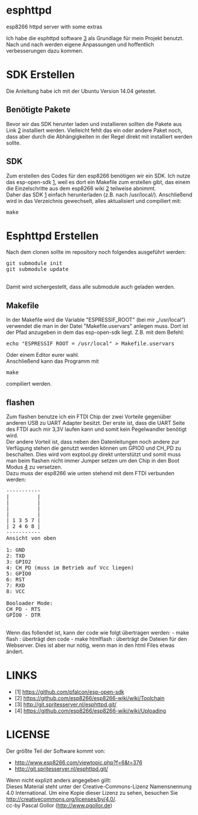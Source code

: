 esphttpd
========
esp8266 httpd server with some extras

Ich habe die esphttpd software [3](http://git.spritesserver.nl/esphttpd.git/) als Grundlage für mein Projekt benutzt. Nach und nach werden eigene Anpassungen und hoffentlich verbesserungen dazu kommen.



SDK Erstellen
=============

Die Anleitung habe ich mit der Ubuntu Version 14.04 getestet.

Benötigte Pakete
----------------
Bevor wir das SDK herunter laden und installieren sollten die Pakete aus Link [2](https://github.com/esp8266/esp8266-wiki/wiki/Toolchain) installiert werden. Vielleicht fehlt das ein oder andere Paket noch, dass aber durch die Abhängigkeiten in der Regel direkt mit installiert werden sollte.

SDK
---
Zum erstellen des Codes für den esp8266 benötigen wir ein SDK. Ich nutze das esp-open-sdk [1](https://github.com/pfalcon/esp-open-sdk), weil es dort ein Makefile zum erstellen gibt, das einem die Einzelschritte aus dem esp8266 wiki [2](https://github.com/esp8266/esp8266-wiki/wiki/Toolchain) teilweise abnimmt.<br>
Daher das SDK [1](https://github.com/pfalcon/esp-open-sdk) einfach herunterladen (z.B. nach /usr/local/). Anschließend wird in das Verzeichnis gewechselt, alles aktualisiert und compiliert mit:
<pre>make</pre>


Esphttpd Erstellen
==================

Nach dem clonen sollte im repository noch folgendes ausgeführt werden:
<pre>
git submodule init
git submodule update
</pre>
<br>Damit wird sichergestellt, dass alle submodule auch geladen werden.

Makefile
--------

In der Makefile wird die Variable "ESPRESSIF_ROOT" (bei mir „/usr/local“) verwendet die man in der Datei "Makefile.uservars" anlegen muss. Dort ist der Pfad anzugeben in dem das esp-open-sdk liegt.
Z.B. mit dem Befehl:
<br>
<pre>echo "ESPRESSIF_ROOT = /usr/local" > Makefile.uservars</pre>
Oder einem Editor eurer wahl.
<br>
Anschließend kann das Programm mit
<pre>make</pre>
compiliert werden.<br>

flashen
-------
Zum flashen benutze ich ein FTDI Chip der zwei Vorteile gegenüber anderen USB zu UART Adapter besitzt. Der erste ist, dass die UART Seite des FTDI auch mir 3,3V laufen kann und somit kein Pegelwandler benötigt wird.<br>
Der andere Vorteil ist, dass neben den Datenleitungen noch andere zur Verfügung stehen die genutzt werden können um GPIO0 und CH_PD zu beschalten. Dies wird vom exptool.py direkt unterstützt und somit muss man beim flashen nicht immer Jumper setzen um den Chip in den Boot Modus [4](https://github.com/esp8266/esp8266-wiki/wiki/Uploading) zu versetzen.
<br>
Dazu muss der esp8266 wie unten stehend mit dem FTDI verbunden werden:<br>

<pre>
-----------
|         |
|         |
|         |
|         |
| 1 3 5 7 |
| 2 4 6 8 |
-----------
Ansicht von oben

1: GND
2: TXD
3: GPIO2
4: CH_PD (muss im Betrieb auf Vcc liegen)
5: GPIO0
6: RST
7: RXD
8: VCC

Booloader Mode:
CH_PD - RTS
GPIO0 - DTR
</pre>
<br>
Wenn das follendet ist, kann der code wie folgt übertragen werden:
- make flash : überträgt den code
- make htmlflash : überträgt die Dateien für den Webserver. Dies ist aber nur nötig, wenn man in den html Files etwas ändert.


LINKS
=====
- [1] https://github.com/pfalcon/esp-open-sdk
- [2] https://github.com/esp8266/esp8266-wiki/wiki/Toolchain
- [3] http://git.spritesserver.nl/esphttpd.git/
- [4] https://github.com/esp8266/esp8266-wiki/wiki/Uploading


LICENSE
=======

Der größte Teil der Software kommt von:
- http://www.esp8266.com/viewtopic.php?f=6&t=376
- http://git.spritesserver.nl/esphttpd.git/

Wenn nicht explizit anders angegeben gillt:<br>
Dieses Material steht unter der Creative-Commons-Lizenz Namensnennung 4.0 International. Um eine Kopie dieser Lizenz zu sehen, besuchen Sie http://creativecommons.org/licenses/by/4.0/.
<br>cc-by Pascal Gollor (http://www.pgollor.de)
